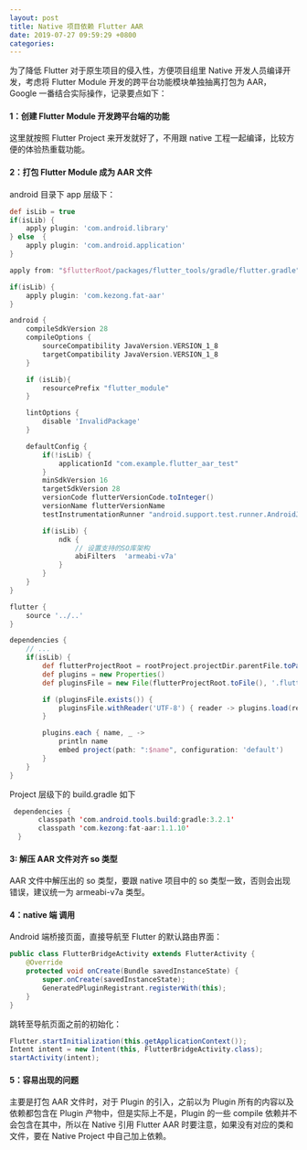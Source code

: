 ```yaml
---
layout: post
title: Native 项目依赖 Flutter AAR
date: 2019-07-27 09:59:29 +0800
categories: 
---
```


为了降低 Flutter 对于原生项目的侵入性，方便项目组里 Native 开发人员编译开发，考虑将 Flutter Module 开发的跨平台功能模块单独抽离打包为 AAR，Google 一番结合实际操作，记录要点如下：

#### 1：创建 Flutter Module 开发跨平台端的功能

这里就按照 Flutter Project 来开发就好了，不用跟 native 工程一起编译，比较方便的体验热重载功能。

#### 2：打包 Flutter Module 成为 AAR 文件

android 目录下 app 层级下：

```groovy
def isLib = true
if(isLib) {
    apply plugin: 'com.android.library'
} else  {
    apply plugin: 'com.android.application'
}

apply from: "$flutterRoot/packages/flutter_tools/gradle/flutter.gradle"

if(isLib) {
    apply plugin: 'com.kezong.fat-aar'
}

android {
    compileSdkVersion 28
    compileOptions {
        sourceCompatibility JavaVersion.VERSION_1_8
        targetCompatibility JavaVersion.VERSION_1_8
    }

    if (isLib){
        resourcePrefix "flutter_module"
    }

    lintOptions {
        disable 'InvalidPackage'
    }

    defaultConfig {
        if(!isLib) {
            applicationId "com.example.flutter_aar_test"
        }
        minSdkVersion 16
        targetSdkVersion 28
        versionCode flutterVersionCode.toInteger()
        versionName flutterVersionName
        testInstrumentationRunner "android.support.test.runner.AndroidJUnitRunner"

        if(isLib) {
            ndk {
                // 设置支持的SO库架构
                abiFilters  'armeabi-v7a'
            }
        }
    }
}

flutter {
    source '../..'
}

dependencies {
	// ...
    if(isLib) {
        def flutterProjectRoot = rootProject.projectDir.parentFile.toPath()
        def plugins = new Properties()
        def pluginsFile = new File(flutterProjectRoot.toFile(), '.flutter-plugins')

        if (pluginsFile.exists()) {
            pluginsFile.withReader('UTF-8') { reader -> plugins.load(reader) }
        }

        plugins.each { name, _ ->
            println name
            embed project(path: ":$name", configuration: 'default')
        }
    }
}
```

Project 层级下的 build.gradle 如下

```java
 dependencies {
       classpath 'com.android.tools.build:gradle:3.2.1'
       classpath 'com.kezong:fat-aar:1.1.10'
  } 
```

#### 3: 解压 AAR 文件对齐 so 类型

AAR 文件中解压出的 so 类型，要跟 native 项目中的 so 类型一致，否则会出现错误，建议统一为 armeabi-v7a 类型。

#### 4：native 端 调用 

Android 端桥接页面，直接导航至 Flutter 的默认路由界面：

```java
public class FlutterBridgeActivity extends FlutterActivity {
    @Override
    protected void onCreate(Bundle savedInstanceState) {
        super.onCreate(savedInstanceState);
        GeneratedPluginRegistrant.registerWith(this);
    }
}
```

跳转至导航页面之前的初始化：

```java
Flutter.startInitialization(this.getApplicationContext());
Intent intent = new Intent(this, FlutterBridgeActivity.class);
startActivity(intent);
```

#### 5：容易出现的问题

主要是打包 AAR 文件时，对于 Plugin 的引入，之前以为 Plugin 所有的内容以及依赖都包含在 Plugin 产物中，但是实际上不是，Plugin 的一些 compile 依赖并不会包含在其中，所以在 Native 引用 Flutter AAR 时要注意，如果没有对应的类和文件，要在 Native Project 中自己加上依赖。